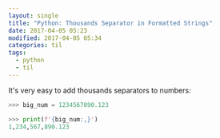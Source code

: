```yaml
---
layout: single
title: "Python: Thousands Separator in Formatted Strings"
date: 2017-04-05 05:23
modified: 2017-04-05 05:34
categories: til
tags:
  - python
  - til
---
```


It's very easy to add thousands separators to numbers:

```python
>>> big_num = 1234567890.123

>>> print(f'{big_num:,}')
1,234,567,890.123
```
